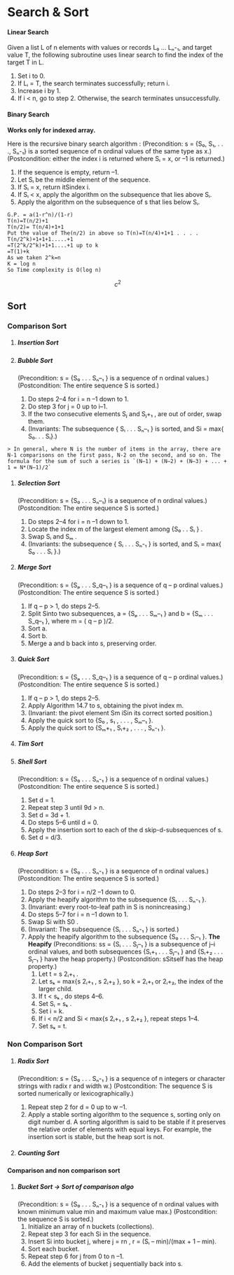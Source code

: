Search & Sort
=============

#### Linear Search

Given a list L of n elements with values or records L₀ ... Lₙ-₁, and target value T, the following subroutine uses linear search to find the index of the target T in L.

 1. Set i to 0.
 1. If Lᵢ = T, the search terminates successfully; return i.
 1. Increase i by 1.
 1. If i < n, go to step 2. Otherwise, the search terminates unsuccessfully.

#### Binary Search

**Works only for indexed array.**

Here is the recursive binary search algorithm :
(Precondition: s = {S₀, S₁, . . ., Sₙ-₁} is a sorted sequence of n ordinal values of the same type as x.)
(Postcondition: either the index i is returned where Sᵢ = x, or –1 is returned.)

  1. If the sequence is empty, return –1.
  1. Let Sᵢ be the middle element of the sequence.
  1. If Sᵢ = x, return itSindex i.
  1. If Sᵢ < x, apply the algorithm on the subsequence that lies above Sᵢ.
  1. Apply the algorithm on the subsequence of s that lies below Sᵢ.
    
    G.P. = a(1-r^n)/(1-r)
    T(n)=T(n/2)+1
    T(n/2)= T(n/4)+1+1
    Put the value of The(n/2) in above so T(n)=T(n/4)+1+1 . . . . T(n/2^k)+1+1+1.....+1
    =T(2^k/2^k)+1+1....+1 up to k
    =T(1)+k
    As we taken 2^k=n
    K = log n
    So Time complexity is O(log n)

$$c^2$$

## Sort

### Comparison Sort
  1. ##### Insertion Sort

  1. ##### Bubble Sort
     (Precondition: s = {S₀ . . . Sₙ–₁ } is a sequence of n ordinal values.)
     (Postcondition: The entire sequence S is sorted.)  
     1. Do steps 2–4 for i = n –1 down to 1.  
     1. Do step 3 for j = 0 up to i–1.  
     1. If the two consecutive elements Sⱼ and Sⱼ+₁ , are out of order, swap them.  
     1. (Invariants: The subsequence { Sᵢ . . . Sₙ–₁ } is sorted, and Si = max{ S₀. . . Sᵢ}.)  

    > In general, where N is the number of items in the array, there are N-1 comparisons on the first pass, N-2 on the second, and so on. The formula for the sum of such a series is `(N–1) + (N–2) + (N–3) + ... + 1 = N*(N–1)/2`

  1. ##### Selection Sort
     (Precondition: s = {S₀ . . . Sₙ–₁} is a sequence of n ordinal values.)
     (Postcondition: The entire sequence S is sorted.)
     1. Do steps 2–4 for i = n –1 down to 1.
     1. Locate the index m of the largest element among {S₀ . . Sᵢ } .
     1. Swap Sᵢ and Sₘ .
     1. (Invariants: the subsequence { Sᵢ . . . Sₙ-₁ } is sorted, and Sᵢ = max{ S₀ . . . Sᵢ }.)
 
  1. ##### Merge Sort
     (Precondition: s = {Sₚ . . . S\_q–₁ } is a sequence of q – p ordinal values.)
     (Postcondition: The entire sequence S is sorted.)
     1. If q – p > 1, do steps 2–5.
     1. Split Sinto two subsequences, a = {Sₚ . . . Sₘ–₁ } and b = {Sₘ . . . S\_q–₁ }, where m = ( q – p )/2.
     1. Sort a.
     1. Sort b.
     1. Merge a and b back into s, preserving order.

  1. ##### Quick Sort
     (Precondition: s = {Sₚ . . . S\_q–₁ } is a sequence of q – p ordinal values.)
     (Postcondition: The entire sequence S is sorted.)
     1. If q – p > 1, do steps 2–5.
     1. Apply Algorithm 14.7 to s, obtaining the pivot index m.
     1. (Invariant: the pivot element Sm iSin its correct sorted position.)
     1. Apply the quick sort to {S₀ , s₁ , . . . , Sₘ–₁ }.
     1. Apply the quick sort to {Sₘ+₁ , Sᵢ+₂ , . . . , Sₙ-₁ }.

  1. ##### Tim Sort

  1. ##### Shell Sort
     (Precondition: s = {S₀ . . . Sₙ-₁ } is a sequence of n ordinal values.)
     (Postcondition: The entire sequence S is sorted.)
     1. Set d = 1.
     1. Repeat step 3 until 9d > n.
     1. Set d = 3d + 1.
     1. Do steps 5–6 until d = 0.
     1. Apply the insertion sort to each of the d skip-d-subsequences of s.
     1. Set d = d/3.

  1. ##### Heap Sort
     (Precondition: s = {S₀ . . . Sₙ-₁ } is a sequence of n ordinal values.)
     (Postcondition: The entire sequence S is sorted.)
     1. Do steps 2–3 for i = n/2 –1 down to 0.
     1. Apply the heapify algorithm to the subsequence {Sᵢ . . . Sₙ-₁ }.
     1. (Invariant: every root-to-leaf path in S is nonincreasing.)
     1. Do steps 5–7 for i = n –1 down to 1.
     1. Swap Si with S0 .
     1. (Invariant: The subsequence {Sᵢ . . . Sₙ-₁ } is sorted.)
     1. Apply the heapify algorithm to the subsequence {S₀ . . . Sᵢ–₁ }.
      **The Heapify**
         (Preconditions: ss = {Sᵢ . . . Sⱼ–₁ } is a subsequence of j–i ordinal values, and both subsequences {Sᵢ+₁ . . . Sⱼ–₁ } and {Sᵢ+₂ . . . Sⱼ–₁ } have the heap property.)
         (Postcondition: sSitself has the heap property.)
         1. Let t = s 2ᵢ+₁ .
         1. Let sₖ = max{s 2ᵢ+₁ , s 2ᵢ+₂ }, so k = 2ᵢ+₁ or 2ᵢ+₂, the index of the larger child.
         1. If t < sₖ , do steps 4–6.
         1. Set Sᵢ = sₖ .
         1. Set i = k.
         1. If i < n/2 and Si < max{s 2ᵢ+₁ , s 2ᵢ+₂ }, repeat steps 1–4.
         1. Set sₖ = t.

### Non Comparison Sort
  1. ##### Radix Sort
     (Precondition: s = {S₀ . . . Sₙ-₁ } is a sequence of n integers or character strings with radix r and width w.)
     (Postcondition: The sequence S is sorted numerically or lexicographically.)
     1. Repeat step 2 for d = 0 up to w –1.
     1. Apply a stable sorting algorithm to the sequence s, sorting only on digit number d.
     A sorting algorithm is said to be stable if it preserves the relative order of elements with equal keys. For example, the insertion sort is stable, but the heap sort is not.
  
  1. ##### Counting Sort

#### Comparison and non comparison sort
  1. ##### Bucket Sort -> Sort of comparison algo
     (Precondition: s = {S₀ . . . Sₙ-₁ } is a sequence of n ordinal values with known minimum value min and maximum value max.)
     (Postcondition: the sequence S is sorted.)
     1. Initialize an array of n buckets (collections).
     1. Repeat step 3 for each Si in the sequence.
     1. Insert Si into bucket j, where j = rn , r = (Sᵢ – min)/(max + 1 – min).
     1. Sort each bucket.
     1. Repeat step 6 for j from 0 to n –1.
     1. Add the elements of bucket j sequentially back into s.



<!--Start Fragment-->